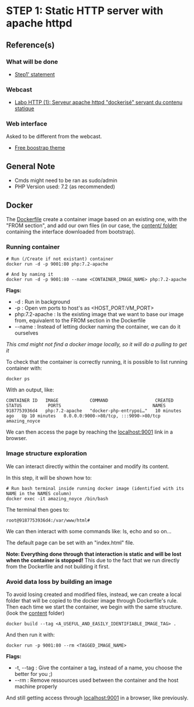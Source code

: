 
# STEP 1: Static HTTP server with apache httpd

## Reference(s)

### What will be done

* [Step1' statement](https://github.com/IEscher/DAI-2022-HTTP-Infra/blob/main/Lab5-Statements.md#step-1-static-http-server-with-apache-httpd)

### Webcast

* [Labo HTTP (1): Serveur apache httpd "dockerisé" servant du contenu statique](https://www.youtube.com/watch?v=XFO4OmcfI3U)

### Web interface 

Asked to be different from the webcast.

* [Free boostrap theme](https://startbootstrap.com/theme/creative)

## General Note

- Cmds might need to be ran as sudo/admin
- PHP Version used: 7.2 (as recommended)

## Docker

The [Dockerfile](docker-images/static/Dockerfile) create a container image based on an existing one, with the "FROM section", and add our own files (in our case, the [content/ folder](docker-images/static/content) containing the interface downloaded from bootstrap).

### Running container

```shell
# Run (/Create if not existant) container
docker run -d -p 9001:80 php:7.2-apache

# And by naming it
docker run -d -p 9001:80 --name <CONTAINER_IMAGE_NAME> php:7.2-apache
```

**Flags:**

- -d : Run in background
- -p : Open vm ports to host's as \<HOST_PORT:VM_PORT\>
- php:7.2-apache : Is the existing image that we want to base our image from, equivalent to the FROM section in the Dockerfile
- --name : Instead of letting docker naming the container, we can do it ourselves

*This cmd might not find a docker image locally, so it will do a pulling to get it*

To check that the container is correctly running, it is possible to list running container with:

```shell
docker ps
```

With an output, like:

```text
CONTAINER ID   IMAGE            COMMAND                  CREATED          STATUS          PORTS                                   NAMES
9187753936d4   php:7.2-apache   "docker-php-entrypoi…"   10 minutes ago   Up 10 minutes   0.0.0.0:9000->80/tcp, :::9090->80/tcp   amazing_noyce
```

We can then access the page by reaching the [localhost:9001](http://localhost:9001) link in a browser.

### Image structure exploration

We can interact directly within the container and modify its content.

In this step, it will be shown how to:

```shell
# Run bash terminal inside running docker image (identified with its NAME in the NAMES column)
docker exec -it amazing_noyce /bin/bash
```

The terminal then goes to:

```text
root@9187753936d4:/var/www/html#
```

We can then interact with some commands like: ls, echo and so on...

The default page can be set with an "index.html" file.

**Note: Everything done through that interaction is static and will be lost when the container is stopped!** This due to the fact that we run directly from the Dockerfile and not building it first.

### Avoid data loss by building an image

To avoid losing created and modified files, instead, we can create a local folder that will be copied to the docker image through Dockerfile's rule. Then each time we start the container, we begin with the same structure. (look the [content](content/) folder)

```shell
docker build --tag <A_USEFUL_AND_EASILY_IDENTIFIABLE_IMAGE_TAG> .
```

And then run it with:

```shell
docker run -p 9001:80 --rm <TAGGED_IMAGE_NAME>
```

**Flags:**

- -t, --tag : Give  the container a tag, instead of a name, you choose the better for you ;)
- --rm : Remove ressources used between the container and the host machine properly

And still getting access through [localhost:9001](http://localhost:9001) in a browser, like previously.

